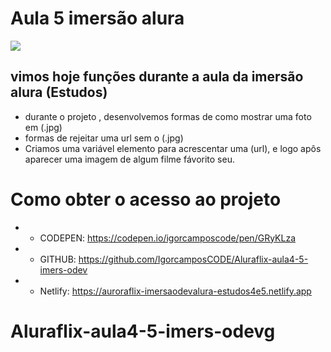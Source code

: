 # Aula 5 imersão alura

<img src="https://i.pinimg.com/originals/d0/45/34/d0453406ecfefcba43c67f4e5fed46a8.jpg">

## vimos hoje funções durante a aula da imersão alura (Estudos)
 
* durante o projeto , desenvolvemos formas de como mostrar uma foto em (.jpg) 
* formas de rejeitar uma url sem o (.jpg)
* Criamos uma variável elemento para acrescentar uma (url), e logo apôs aparecer uma imagem de algum filme fávorito seu.

# Como obter o acesso ao projeto 

* * CODEPEN: https://codepen.io/igorcamposcode/pen/GRyKLza
* * GITHUB: https://github.com/IgorcamposCODE/Aluraflix-aula4-5-imers-odev
* * Netlify: https://auroraflix-imersaodevalura-estudos4e5.netlify.app
 

# Aluraflix-aula4-5-imers-odevg
